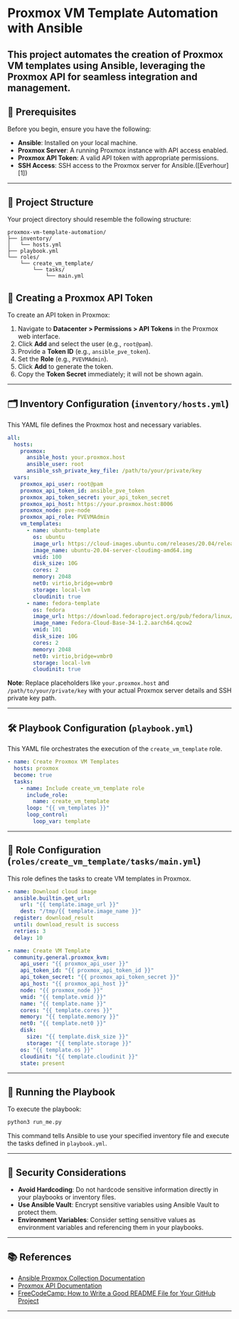 # Proxmox VM Template Automation with Ansible

This project automates the creation of Proxmox VM templates using Ansible, leveraging the Proxmox API for seamless integration and management.
---

## 🧰 Prerequisites

Before you begin, ensure you have the following:

* **Ansible**: Installed on your local machine.
* **Proxmox Server**: A running Proxmox instance with API access enabled.
* **Proxmox API Token**: A valid API token with appropriate permissions.
* **SSH Access**: SSH access to the Proxmox server for Ansible.([Everhour][1])

---

## 📁 Project Structure

Your project directory should resemble the following structure:

```
proxmox-vm-template-automation/
├── inventory/
│   └── hosts.yml
├── playbook.yml
└── roles/
    └── create_vm_template/
        └── tasks/
            └── main.yml
```

## 🔐 Creating a Proxmox API Token

To create an API token in Proxmox:

1. Navigate to **Datacenter > Permissions > API Tokens** in the Proxmox web interface.
2. Click **Add** and select the user (e.g., `root@pam`).
3. Provide a **Token ID** (e.g., `ansible_pve_token`).
4. Set the **Role** (e.g., `PVEVMAdmin`).
5. Click **Add** to generate the token.
6. Copy the **Token Secret** immediately; it will not be shown again.

---

## 🗂️ Inventory Configuration (`inventory/hosts.yml`)

This YAML file defines the Proxmox host and necessary variables.

```yaml
all:
  hosts:
    proxmox:
      ansible_host: your.proxmox.host
      ansible_user: root
      ansible_ssh_private_key_file: /path/to/your/private/key
  vars:
    proxmox_api_user: root@pam
    proxmox_api_token_id: ansible_pve_token
    proxmox_api_token_secret: your_api_token_secret
    proxmox_api_host: https://your.proxmox.host:8006
    proxmox_node: pve-node
    proxmox_api_role: PVEVMAdmin
    vm_templates:
      - name: ubuntu-template
        os: ubuntu
        image_url: https://cloud-images.ubuntu.com/releases/20.04/release/ubuntu-20.04-server-cloudimg-amd64.img
        image_name: ubuntu-20.04-server-cloudimg-amd64.img
        vmid: 100
        disk_size: 10G
        cores: 2
        memory: 2048
        net0: virtio,bridge=vmbr0
        storage: local-lvm
        cloudinit: true
      - name: fedora-template
        os: fedora
        image_url: https://download.fedoraproject.org/pub/fedora/linux/releases/34/Cloud/aarch64/images/Fedora-Cloud-Base-34-1.2.aarch64.qcow2
        image_name: Fedora-Cloud-Base-34-1.2.aarch64.qcow2
        vmid: 101
        disk_size: 10G
        cores: 2
        memory: 2048
        net0: virtio,bridge=vmbr0
        storage: local-lvm
        cloudinit: true
```



**Note**: Replace placeholders like `your.proxmox.host` and `/path/to/your/private/key` with your actual Proxmox server details and SSH private key path.

---

## 🛠️ Playbook Configuration (`playbook.yml`)

This YAML file orchestrates the execution of the `create_vm_template` role.

```yaml
- name: Create Proxmox VM Templates
  hosts: proxmox
  become: true
  tasks:
    - name: Include create_vm_template role
      include_role:
        name: create_vm_template
      loop: "{{ vm_templates }}"
      loop_control:
        loop_var: template
```



---

## 🧩 Role Configuration (`roles/create_vm_template/tasks/main.yml`)

This role defines the tasks to create VM templates in Proxmox.

```yaml
- name: Download cloud image
  ansible.builtin.get_url:
    url: "{{ template.image_url }}"
    dest: "/tmp/{{ template.image_name }}"
  register: download_result
  until: download_result is success
  retries: 3
  delay: 10

- name: Create VM Template
  community.general.proxmox_kvm:
    api_user: "{{ proxmox_api_user }}"
    api_token_id: "{{ proxmox_api_token_id }}"
    api_token_secret: "{{ proxmox_api_token_secret }}"
    api_host: "{{ proxmox_api_host }}"
    node: "{{ proxmox_node }}"
    vmid: "{{ template.vmid }}"
    name: "{{ template.name }}"
    cores: "{{ template.cores }}"
    memory: "{{ template.memory }}"
    net0: "{{ template.net0 }}"
    disk:
      size: "{{ template.disk_size }}"
      storage: "{{ template.storage }}"
    os: "{{ template.os }}"
    cloudinit: "{{ template.cloudinit }}"
    state: present
```

---

## 🚀 Running the Playbook

To execute the playbook:

```bash
python3 run_me.py
```

This command tells Ansible to use your specified inventory file and execute the tasks defined in `playbook.yml`.

---

## 🔐 Security Considerations

* **Avoid Hardcoding**: Do not hardcode sensitive information directly in your playbooks or inventory files.
* **Use Ansible Vault**: Encrypt sensitive variables using Ansible Vault to protect them.
* **Environment Variables**: Consider setting sensitive values as environment variables and referencing them in your playbooks.

---

## 📚 References

* [Ansible Proxmox Collection Documentation](https://docs.ansible.com/ansible/latest/collections/community/general/proxmox_inventory.html)
* [Proxmox API Documentation](https://pve.proxmox.com/pve-docs/api-viewer/)
* [FreeCodeCamp: How to Write a Good README File for Your GitHub Project](https://www.freecodecamp.org/news/how-to-write-a-good-readme-file/)

---